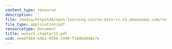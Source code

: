 ```yaml
---
content_type: resource
description: ''
file: /media/https%3A/open-learning-course-data-rc.s3.amazonaws.com/res-12-000-evolution-of-physical-oceanography-spring-2007/eeedf464e5b10fb63390f18dbd448e7e_wunsch_chapter13.pdf
file_type: application/pdf
resourcetype: Document
title: wunsch_chapter13.pdf
uid: eeedf464-e5b1-0fb6-3390-f18dbd448e7e
---
```

